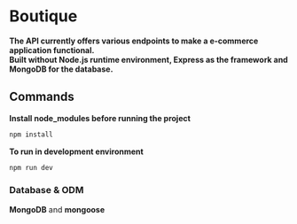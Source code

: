 # Boutique
**The API currently offers various endpoints to make a e-commerce application functional.<br>
Built without Node.js runtime environment, Express as the framework and MongoDB for the database.**

## Commands

**Install node_modules before running the project**
```javascript
npm install
```

**To run in development environment** 
```javascript
npm run dev
```

### Database & ODM
**MongoDB** and **mongoose**

